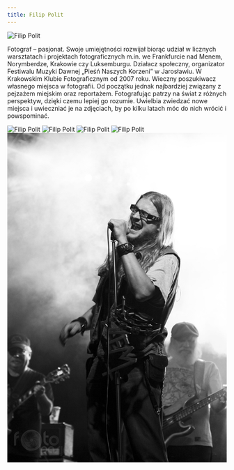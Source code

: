 ```yaml
---
title: Filip Polit
---
```


![Filip Polit](assets/img/members/member-9/img1.jpg)

<p class="blurb">
Fotograf – pasjonat. Swoje umiejętności rozwijał biorąc udział w licznych warsztatach i projektach fotograficznych m.in. we Frankfurcie nad Menem, Norymberdze, Krakowie czy Luksemburgu.
Działacz społeczny, organizator Festiwalu Muzyki Dawnej „Pieśń Naszych Korzeni” w Jarosławiu. W Krakowskim Klubie Fotograficznym od 2007 roku.
Wieczny poszukiwacz własnego miejsca w fotografii. Od początku jednak najbardziej związany z pejzażem miejskim oraz reportażem. Fotografując patrzy na świat z różnych perspektyw, dzięki czemu lepiej go rozumie. Uwielbia zwiedzać nowe miejsca i uwieczniać je na zdjęciach, by po kilku latach móc do nich wrócić i powspominać.
</p>

![Filip Polit](assets/img/members/member-9/img2.jpg)
![Filip Polit](assets/img/members/member-9/img3.jpg)
![Filip Polit](assets/img/members/member-9/img4.jpg)
![Filip Polit](assets/img/members/member-9/img5.jpg)
![Filip Polit](assets/img/members/member-9/img6.jpg)

